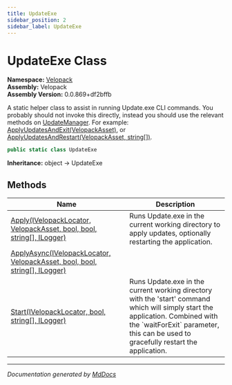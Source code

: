 ```yaml
---
title: UpdateExe
sidebar_position: 2
sidebar_label: UpdateExe
---
```

<!--  
  <auto-generated>   
    The contents of this file were generated by a tool.  
    Changes to this file may be list if the file is regenerated  
  </auto-generated>   
-->

# UpdateExe Class

**Namespace:** [Velopack](../index.md)  
**Assembly:** Velopack  
**Assembly Version:** 0.0.869+df2bffb

A static helper class to assist in running Update.exe CLI commands. You probably should not invoke this directly,  instead you should use the relevant methods on [UpdateManager](../UpdateManager/index.md). For example: [ApplyUpdatesAndExit(VelopackAsset)](../UpdateManager/methods/ApplyUpdatesAndExit.md), or [ApplyUpdatesAndRestart(VelopackAsset, string\[\])](../UpdateManager/methods/ApplyUpdatesAndRestart.md).

```csharp
public static class UpdateExe
```

**Inheritance:** object → UpdateExe

## Methods

| Name                                                                                                  | Description                                                                                                                                                                                                             |
| ----------------------------------------------------------------------------------------------------- | ----------------------------------------------------------------------------------------------------------------------------------------------------------------------------------------------------------------------- |
| [Apply(IVelopackLocator, VelopackAsset, bool, bool, string\[\], ILogger)](methods/Apply.md)           | Runs Update.exe in the current working directory to apply updates, optionally restarting the application.                                                                                                               |
| [ApplyAsync(IVelopackLocator, VelopackAsset, bool, bool, string\[\], ILogger)](methods/ApplyAsync.md) |                                                                                                                                                                                                                         |
| [Start(IVelopackLocator, bool, string\[\], ILogger)](methods/Start.md)                                | Runs Update.exe in the current working directory with the 'start' command which will simply start the application. Combined with the \`waitForExit\` parameter, this can be used to gracefully restart the application. |

___

*Documentation generated by [MdDocs](https://github.com/ap0llo/mddocs)*
